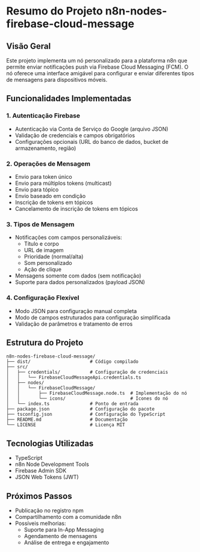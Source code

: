 # Resumo do Projeto n8n-nodes-firebase-cloud-message

## Visão Geral

Este projeto implementa um nó personalizado para a plataforma n8n que permite enviar notificações push via Firebase Cloud Messaging (FCM). O nó oferece uma interface amigável para configurar e enviar diferentes tipos de mensagens para dispositivos móveis.

## Funcionalidades Implementadas

### 1. Autenticação Firebase
- Autenticação via Conta de Serviço do Google (arquivo JSON)
- Validação de credenciais e campos obrigatórios
- Configurações opcionais (URL do banco de dados, bucket de armazenamento, região)

### 2. Operações de Mensagem
- Envio para token único
- Envio para múltiplos tokens (multicast)
- Envio para tópico
- Envio baseado em condição
- Inscrição de tokens em tópicos
- Cancelamento de inscrição de tokens em tópicos

### 3. Tipos de Mensagem
- Notificações com campos personalizáveis:
  - Título e corpo
  - URL de imagem
  - Prioridade (normal/alta)
  - Som personalizado
  - Ação de clique
- Mensagens somente com dados (sem notificação)
- Suporte para dados personalizados (payload JSON)

### 4. Configuração Flexível
- Modo JSON para configuração manual completa
- Modo de campos estruturados para configuração simplificada
- Validação de parâmetros e tratamento de erros

## Estrutura do Projeto

```
n8n-nodes-firebase-cloud-message/
├── dist/                      # Código compilado
├── src/
│   ├── credentials/           # Configuração de credenciais
│   │   └── FirebaseCloudMessageApi.credentials.ts
│   ├── nodes/
│   │   └── FirebaseCloudMessage/
│   │       ├── FirebaseCloudMessage.node.ts  # Implementação do nó
│   │       └── icons/                        # Ícones do nó
│   └── index.ts               # Ponto de entrada
├── package.json               # Configuração do pacote
├── tsconfig.json              # Configuração do TypeScript
├── README.md                  # Documentação
└── LICENSE                    # Licença MIT
```

## Tecnologias Utilizadas

- TypeScript
- n8n Node Development Tools
- Firebase Admin SDK
- JSON Web Tokens (JWT)

## Próximos Passos

- Publicação no registro npm
- Compartilhamento com a comunidade n8n
- Possíveis melhorias:
  - Suporte para In-App Messaging
  - Agendamento de mensagens
  - Análise de entrega e engajamento 